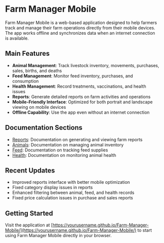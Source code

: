 # Farm Manager Mobile

Farm Manager Mobile is a web-based application designed to help farmers track and manage their farm operations directly from their mobile devices. The app works offline and synchronizes data when an internet connection is available.

## Main Features

- **Animal Management**: Track livestock inventory, movements, purchases, sales, births, and deaths
- **Feed Management**: Monitor feed inventory, purchases, and consumption
- **Health Management**: Record treatments, vaccinations, and health issues
- **Reports**: Generate detailed reports on farm activities and operations
- **Mobile-Friendly Interface**: Optimized for both portrait and landscape viewing on mobile devices
- **Offline Capability**: Use the app even without an internet connection

## Documentation Sections

- [Reports](./reports/): Documentation on generating and viewing farm reports
- [Animals](./animals/): Documentation on managing animal inventory
- [Feed](./feed/): Documentation on tracking feed supplies
- [Health](./health/): Documentation on monitoring animal health

## Recent Updates

- Improved reports interface with better mobile optimization
- Fixed category display issues in reports
- Enhanced filtering between animal, feed, and health records
- Fixed price calculation issues in purchase and sales reports

## Getting Started

Visit the application at [https://yourusername.github.io/Farm-Manager-Mobile/](https://yourusername.github.io/Farm-Manager-Mobile/) to start using Farm Manager Mobile directly in your browser. 